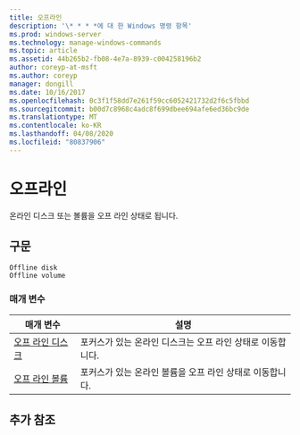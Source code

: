 ```yaml
---
title: 오프라인
description: '\* * * *에 대 한 Windows 명령 항목'
ms.prod: windows-server
ms.technology: manage-windows-commands
ms.topic: article
ms.assetid: 44b265b2-fb08-4e7a-8939-c004258196b2
author: coreyp-at-msft
ms.author: coreyp
manager: dongill
ms.date: 10/16/2017
ms.openlocfilehash: 0c3f1f58dd7e261f59cc6052421732d2f6c5fbbd
ms.sourcegitcommit: b00d7c8968c4adc8f699dbee694afe6ed36bc9de
ms.translationtype: MT
ms.contentlocale: ko-KR
ms.lasthandoff: 04/08/2020
ms.locfileid: "80837906"
---
```

# <a name="offline"></a>오프라인



온라인 디스크 또는 볼륨을 오프 라인 상태로 됩니다.

## <a name="syntax"></a>구문

```
Offline disk
Offline volume
```

### <a name="parameters"></a>매개 변수

|매개 변수|설명|
|---------|-----------|
|[오프 라인 디스크](offline-disk.md)|포커스가 있는 온라인 디스크는 오프 라인 상태로 이동합니다.|
|[오프 라인 볼륨](offline-volume.md)|포커스가 있는 온라인 볼륨을 오프 라인 상태로 이동합니다.|

## <a name="additional-references"></a>추가 참조

